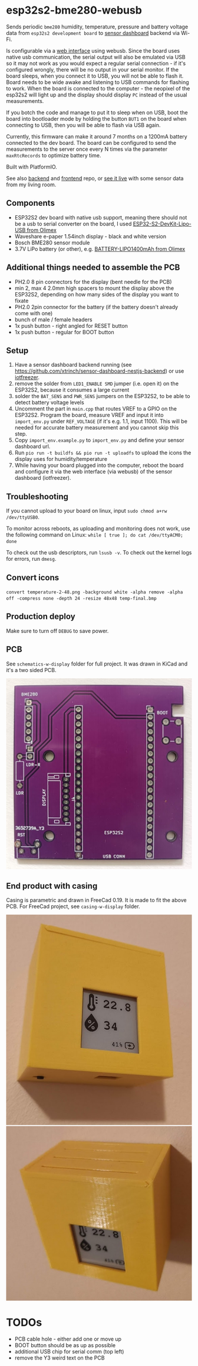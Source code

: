 # esp32s2-bme280-webusb

Sends periodic `bme280` humidity, temperature, pressure and battery voltage data from `esp32s2 development board` to [sensor dashboard](http://iotfreezer.com) backend via Wi-Fi. 

Is configurable via a [web interface](http://iotfreezer.com/) using webusb. Since the board uses native usb communication, the serial output will also be emulated via USB so it may not work as you would expect a regular serial connection - if it's configured wrongly, there will be no output in your serial monitor. If the board sleeps, when you connect it to USB, you will not be able to flash it. Board needs to be wide awake and listening to USB commands for flashing to work. When the board is connected to the computer - the neopixel of the esp32s2 will light up and the display should display `PC` instead of the usual measurements.

If you botch the code and manage to put it to sleep when on USB, boot the board into bootloader mode by holding the button `BUT1` on the board when connecting to USB, then you will be able to flash via USB again.

Currently, this firmware can make it around 7 months on a 1200mA battery connected to the dev board. The board can be configured to send the measurements to the server once every N times via the parameter `maxRtcRecords` to optimize battery time.

Built with PlatformIO.

See also [backend](https://github.com/xtrinch/sensor-dashboard-nestjs-backend) and [frontend](https://github.com/xtrinch/sensor-dashboard-react-frontend) repo, or [see it live](http://iotfreezer.com/) with some sensor data from my living room.


## Components
- ESP32S2 dev board with native usb support, meaning there should not be a usb to serial converter on the board, I used [ESP32-S2-DevKit-Lipo-USB from Olimex](https://www.olimex.com/Products/IoT/ESP32-S2/ESP32-S2-DevKit-Lipo-USB/open-source-hardware)
- Waveshare e-paper 1.54inch display - black and white version
- Bosch BME280 sensor module
- 3.7V LiPo battery (or other), e.g. [BATTERY-LIPO1400mAh from Olimex](https://www.olimex.com/Products/Power/BATTERY-LIPO1400mAh/)

## Additional things needed to assemble the PCB
- PH2.0 8 pin connectors for the display (bent needle for the PCB)
- min 2, max 4 2.0mm high spacers to mount the display above the ESP32S2, depending on how many sides of the display you want to fixate
- PH2.0 2pin connector for the battery (if the battery doesn't already come with one)
- bunch of male / female headers
- 1x push button - right angled for RESET button
- 1x push button - regular for BOOT button

## Setup

1. Have a sensor dashboard backend running (see https://github.com/xtrinch/sensor-dashboard-nestjs-backend) or use [iotfreezer](http://iotfreezer.com/).
2. remove the solder from `LED1_ENABLE SMD` jumper (i.e. open it) on the ESP32S2, because it consumes a large current 
3. solder the `BAT_SENS` and `PWR_SENS` jumpers on the ESP32S2, to be able to detect battery voltage levels
4. Uncomment the part in `main.cpp` that routes VREF to a GPIO on the ESP32S2. Program the board, measure VREF and input it into `import_env.py` under `REF_VOLTAGE` (if it's e.g. 1.1, input 1100). This will be needed for accurate battery measurement and you cannot skip this step.
5. Copy `import_env.example.py` to `import_env.py` and define your sensor dashboard url.
6. Run `pio run -t buildfs && pio run -t uploadfs` to upload the icons the display uses for humidity/temperature
7. While having your board plugged into the computer, reboot the board and configure it via the web interface (via webusb) of the sensor dashboard (iotfreezer).

## Troubleshooting

If you cannot upload to your board on linux, input `sudo chmod a+rw /dev/ttyUSB0`.

To monitor across reboots, as uploading and monitoring does not work, use the following command on Linux:
`while [ true ]; do cat /dev/ttyACM0; done`
 
To check out the usb descriptors, run `lsusb -v`. To check out the kernel logs for errors, run `dmesg`.
## Convert icons

 `convert temperature-2-48.png -background white -alpha remove -alpha off -compress none -depth 24 -resize 48x48 temp-final.bmp`


## Production deploy

Make sure to turn off `DEBUG` to save power.

## PCB

See `schematics-w-display` folder for full project. It was drawn in KiCad and it's a two sided PCB.

![Image of Yaktocat](https://github.com/xtrinch/esp32s2-bme280-webusb/blob/master/images/pcb.jpg)

## End product with casing

Casing is parametric and drawn in FreeCad 0.19. It is made to fit the above PCB. For FreeCad project, see `casing-w-display` folder.

![Image of Yaktocat](https://github.com/xtrinch/esp32s2-bme280-webusb/blob/master/images/casing1.jpg)
![Image of Yaktocat](https://github.com/xtrinch/esp32s2-bme280-webusb/blob/master/images/casing2.jpg)

# TODOs
- PCB cable hole - either add one or move up
- BOOT button should be as up as possible
- additional USB chip for serial comm (top left)
- remove the Y3 weird text on the PCB